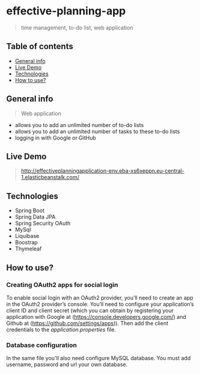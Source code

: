# effective-planning-app
>time management, to-do list, web application

## Table of contents
* [General info](#general-info)
* [Live Demo](#Live-Demo)
* [Technologies](#technologies)
* [How to use?](#How-to-use?)

## General info
>Web application
* allows you to add an unlimited number of to-do lists
* allows you to add an unlimited number of tasks
to these to-do lists
* logging in with Google or GitHub

## Live Demo
> http://effectiveplanningapplication-env.eba-xs6xeppn.eu-central-1.elasticbeanstalk.com/

## Technologies
* Spring Boot
* Spring Data JPA
* Spring Security OAuth
* MySql
* Liquibase
* Boostrap
* Thymeleaf



## How to use?
### Creating OAuth2 apps for social login
To enable social login with an OAuth2 provider, you’ll need to create an app in the OAuth2 provider’s console.
You’ll need to configure your application’s client ID and client secret (which you can obtain by registering your application with Google at (https://console.developers.google.com/)  and Github at (https://github.com/settings/apps)).
Then add the client credentials to the *application.properties* file. 
### Database configuration
In the same file you'll also need configure MySQL database. You must add username, password and url your own database.
